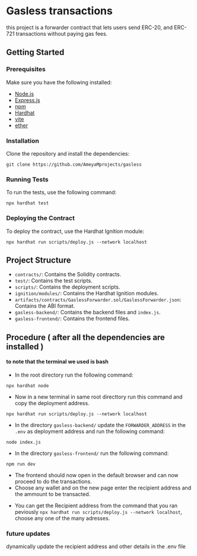 # Gasless transactions

 this project is a forwarder contract that lets users send ERC-20, and ERC-721 transactions without paying gas fees.

## Getting Started

### Prerequisites

Make sure you have the following installed:

- [Node.js](https://nodejs.org/)
- [Express.js](https://expressjs.com/)
- [npm](https://www.npmjs.com/)
- [Hardhat](https://hardhat.org/)
- [vite](https://vitejs.dev/)
- [ether](https://docs.ethers.org/v6/)

### Installation

Clone the repository and install the dependencies:

```shell
git clone https://github.com/AmeyaMprojects/gasless
```



### Running Tests

To run the tests, use the following command:

```shell
npx hardhat test
```

### Deploying the Contract

To deploy the contract, use the Hardhat Ignition module:

```shell
npx hardhat run scripts/deploy.js --network localhost
```

## Project Structure

- `contracts/`: Contains the Solidity contracts.
- `test/`: Contains the test scripts.
- `scripts/`: Contains the deployment scripts.
- `ignition/modules/`: Contains the Hardhat Ignition modules.
- `artifacts/contracts/GaslessForwarder.sol/GaslessForwarder.json`: Contains the ABI format.
- `gasless-backend/`: Contains the backend files and `index.js`.
- `gasless-frontend/`: Contains the frontend files.


## Procedure ( after all the dependencies are installed )
#### to note that the terminal we used is bash
- In the root directory run the following command:
```shell
npx hardhat node
```
- Now in a new terminal in same root directtory run this command and copy the deployment address.
```shell
npx hardhat run scripts/deploy.js --network localhost
```
- In the directory `gasless-backend/` update the `FORWARDER_ADDRESS` in the `.env` as deployment address and run the following command: 

<!-- upate both env files  -->


<!--  now  -->
<!-- cd gassless-backend -->
```shell
node index.js
```

<!-- new terminal -->
- In the directory `gasless-frontend/` run the following command:
```shell
npm run dev
```
- The frontend should now open in the default browser and can now proceed to do the transactions.
- Choose any wallet and on the new page enter the recipient address and the ammount to be transacted.

<!-- recipient address form the hardhat local server that we inits -->
- You can get the Recipient address from the command that you ran peviously `npx hardhat run scripts/deploy.js --network localhost`, choose any one of the many adresses.
<!-- somewhere write to change relayer private key too -->

### future updates

dynamically update the recipient address and other details in the .env file

